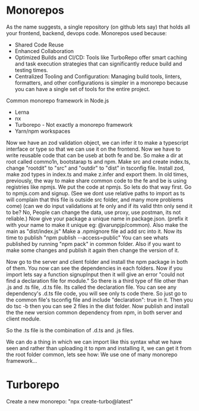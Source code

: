 # Monorepos

As the name suggests, a single repository (on github lets say) that holds all your frontend, backend, devops code.
Monorepos used because: 
- Shared Code Reuse
- Enhanced Collaboration
- Optimized Builds and CI/CD: Tools like TurboRepo offer smart caching and task execution strategies that can significantly reduce build and testing times.
- Centralized Tooling and Configuration: Managing build tools, linters, formatters, and other configurations is simpler in a monorepo because you can have a single set of tools for the entire project.

Common monorepo framework in Node.js
- Lerna
- nx
- Turborepo - Not exactly a monorepo framework
- Yarn/npm workspaces


Now we have an zod validation object, we can infer it to make a typescript interface or type so that we can use it on the frontend.
Now we have to write reusable code that can be useb at both fe and be.
So make a dir at root called commo1n, bootstarap ts and npm. Make src and create index.ts, change "rootdit" to "src" and "outdir" to "dist" in tsconfig file.
Install zod, make zod types in index.ts and make z.infer and export them.
In old times, previously, the way to make share common code to the fe and be is using registries like npmjs. We put the code at npmjs.
So lets do that way first.
Go to npmjs.com and signup.
(See we dont use relative paths to import as ts will complain that this file is outside src folder, and many more problems come)
(can we do input validations at fe only and if its valid thtn only send it to be? No, People can change the data, use proxy, use postman, its not reliable.)
Now give your package a unique name in package.json. (prefix it with your name to make it unique eg: @varunpjp/common).
Also make the main as "dist/index.js"
Make a .npmignore file ad add src into it.
Now its time to publish "npm publish --access=public"
You can see whats published by running "npm pack" in common folder.
Also if you want to make some changes and publish it again then change the version of it.


Now go to the server and client folder and install the npm package in both of them. You now can see the dependencies in each folders.
Now if you import lets say a function signupInput then it will give an error "could not find a declaration file for module."
So there is a third type of file other than .js and .ts file, .d.ts file. Its called the declaration file. You can see any dependency's .d.ts file code, you will see only ts code there.
So just go to the common file's tsconfig file and include "declaration": true in it. Then you do tsc -b then you can see 2 files in the dist folder.
Now publish and install the the new version common dependency from npm, in both server and client module.

So the .ts file is the combination of .d.ts and .js files.


We can do a thing in which we can import like this syntax what we have seen and rather than uploading it to npm and installing it, we can get it from the root folder common, lets see how:
We use one of many monorepo framework...


# Turborepo
Create a new monorepo: "npx create-turbo@latest"
